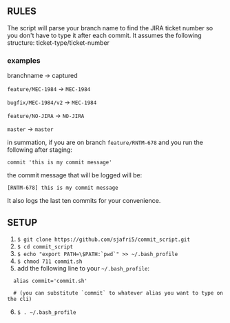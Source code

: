 ## RULES

The script will parse your branch name to find the JIRA ticket number so you don't have to type it after each commit.
It assumes the following structure:  ticket-type/ticket-number


### examples
branchname            ->   captured

`feature/MEC-1984`    ->  `MEC-1984`

`bugfix/MEC-1984/v2`  ->  `MEC-1984`

`feature/NO-JIRA`    ->  `NO-JIRA`

`master`              ->  `master`


in summation, if you are on branch `feature/RNTM-678`
and you run the following after staging:

```
commit 'this is my commit message'
```

the commit message that will be logged will be:

```
[RNTM-678] this is my commit message
```

It also logs the last ten commits for your convenience.

## SETUP

1) `$ git clone https://github.com/sjafri5/commit_script.git`
2) `$ cd commit_script`
3) ``$ echo "export PATH=\$PATH:`pwd`" >> ~/.bash_profile``
4) `$ chmod 711 commit.sh`
5) add the following line to your `~/.bash_profile`:

  ```
    alias commit='commit.sh'

    # (you can substitute `commit` to whatever alias you want to type on the cli)
  ```

6) `$ . ~/.bash_profile`

